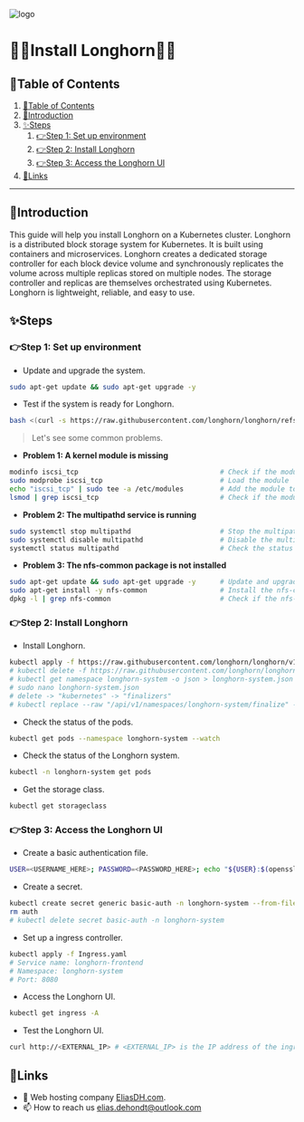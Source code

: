 ![logo](https://eliasdh.com/assets/media/images/logo-github.png)
# 💙🤍Install Longhorn🤍💙

## 📘Table of Contents

1. [📘Table of Contents](#📘table-of-contents)
2. [🖖Introduction](#🖖introduction)
3. [✨Steps](#✨steps)
    1. [👉Step 1: Set up environment](#👉step-1-set-up-environment)
    2. [👉Step 2: Install Longhorn](#👉step-2-install-longhorn)
    3. [👉Step 3: Access the Longhorn UI](#👉step-3-access-the-longhorn-ui)
4. [🔗Links](#🔗links)

---

## 🖖Introduction

This guide will help you install Longhorn on a Kubernetes cluster. Longhorn is a distributed block storage system for Kubernetes. It is built using containers and microservices. Longhorn creates a dedicated storage controller for each block device volume and synchronously replicates the volume across multiple replicas stored on multiple nodes. The storage controller and replicas are themselves orchestrated using Kubernetes. Longhorn is lightweight, reliable, and easy to use.

## ✨Steps

### 👉Step 1: Set up environment

- Update and upgrade the system.
```bash
sudo apt-get update && sudo apt-get upgrade -y
```

- Test if the system is ready for Longhorn.
```bash
bash <(curl -s https://raw.githubusercontent.com/longhorn/longhorn/refs/tags/v1.7.2/scripts/environment_check.sh)
```

> Let's see some common problems.

- **Problem 1: A kernel module is missing**
```bash
modinfo iscsi_tcp                                   # Check if the module is available
sudo modprobe iscsi_tcp                             # Load the module
echo "iscsi_tcp" | sudo tee -a /etc/modules         # Add the module to the list of modules to load at boot
lsmod | grep iscsi_tcp                              # Check if the module is loaded
```

- **Problem 2: The multipathd service is running**
```bash
sudo systemctl stop multipathd                      # Stop the multipathd service
sudo systemctl disable multipathd                   # Disable the multipathd service
systemctl status multipathd                         # Check the status of the multipathd service
```

- **Problem 3: The nfs-common package is not installed**
```bash
sudo apt-get update && sudo apt-get upgrade -y      # Update and upgrade the system
sudo apt-get install -y nfs-common                  # Install the nfs-common package
dpkg -l | grep nfs-common                           # Check if the nfs-common package is installed
```

### 👉Step 2: Install Longhorn

- Install Longhorn.
```bash
kubectl apply -f https://raw.githubusercontent.com/longhorn/longhorn/v1.7.2/deploy/longhorn.yaml
# kubectl delete -f https://raw.githubusercontent.com/longhorn/longhorn/v1.7.2/deploy/longhorn.yaml
# kubectl get namespace longhorn-system -o json > longhorn-system.json
# sudo nano longhorn-system.json
# delete -> "kubernetes" -> "finalizers"
# kubectl replace --raw "/api/v1/namespaces/longhorn-system/finalize" -f longhorn-system.json
```

- Check the status of the pods.
```bash
kubectl get pods --namespace longhorn-system --watch
```

- Check the status of the Longhorn system.
```bash
kubectl -n longhorn-system get pods
```

- Get the storage class.
```bash
kubectl get storageclass
```

### 👉Step 3: Access the Longhorn UI

- Create a basic authentication file.
```bash
USER=<USERNAME_HERE>; PASSWORD=<PASSWORD_HERE>; echo "${USER}:$(openssl passwd -stdin -apr1 <<< ${PASSWORD})" >> auth
```

- Create a secret.
```bash
kubectl create secret generic basic-auth -n longhorn-system --from-file=auth
rm auth
# kubectl delete secret basic-auth -n longhorn-system
```

- Set up a ingress controller.
```bash
kubectl apply -f Ingress.yaml
# Service name: longhorn-frontend
# Namespace: longhorn-system
# Port: 8080
```

- Access the Longhorn UI.
```bash
kubectl get ingress -A
```

- Test the Longhorn UI.
```bash
curl http://<EXTERNAL_IP> # <EXTERNAL_IP> is the IP address of the ingress controller
```

## 🔗Links
- 👯 Web hosting company [EliasDH.com](https://eliasdh.com).
- 📫 How to reach us elias.dehondt@outlook.com